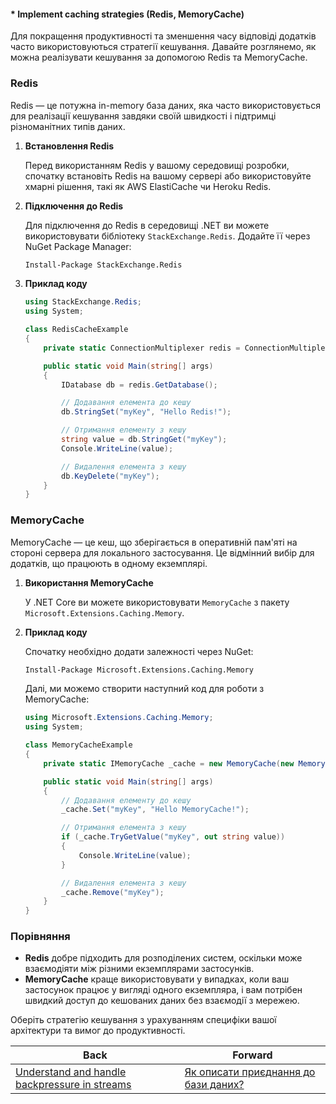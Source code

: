 #### * Implement caching strategies (Redis, MemoryCache)

Для покращення продуктивності та зменшення часу відповіді додатків часто використовуються стратегії кешування. Давайте розглянемо, як можна реалізувати кешування за допомогою Redis та MemoryCache.

### Redis

Redis — це потужна in-memory база даних, яка часто використовується для реалізації кешування завдяки своїй швидкості і підтримці різноманітних типів даних.

1. **Встановлення Redis**

   Перед використанням Redis у вашому середовищі розробки, спочатку встановіть Redis на вашому сервері або використовуйте хмарні рішення, такі як AWS ElastiCache чи Heroku Redis.

2. **Підключення до Redis**

   Для підключення до Redis в середовищі .NET ви можете використовувати бібліотеку `StackExchange.Redis`. Додайте її через NuGet Package Manager:

   ```bash
   Install-Package StackExchange.Redis
   ```

3. **Приклад коду**

   ```csharp
   using StackExchange.Redis;
   using System;

   class RedisCacheExample
   {
       private static ConnectionMultiplexer redis = ConnectionMultiplexer.Connect("localhost");

       public static void Main(string[] args)
       {
           IDatabase db = redis.GetDatabase();

           // Додавання елемента до кешу
           db.StringSet("myKey", "Hello Redis!");

           // Отримання елементу з кешу
           string value = db.StringGet("myKey");
           Console.WriteLine(value);

           // Видалення елемента з кешу
           db.KeyDelete("myKey");
       }
   }
   ```

### MemoryCache

MemoryCache — це кеш, що зберігається в оперативній пам'яті на стороні сервера для локального застосування. Це відмінний вибір для додатків, що працюють в одному екземплярі.

1. **Використання MemoryCache**

   У .NET Core ви можете використовувати `MemoryCache` з пакету `Microsoft.Extensions.Caching.Memory`.

2. **Приклад коду**

   Спочатку необхідно додати залежності через NuGet:

   ```bash
   Install-Package Microsoft.Extensions.Caching.Memory
   ```

   Далі, ми можемо створити наступний код для роботи з MemoryCache:

   ```csharp
   using Microsoft.Extensions.Caching.Memory;
   using System;

   class MemoryCacheExample
   {
       private static IMemoryCache _cache = new MemoryCache(new MemoryCacheOptions());

       public static void Main(string[] args)
       {
           // Додавання елементу до кешу
           _cache.Set("myKey", "Hello MemoryCache!");

           // Отримання елемента з кешу
           if (_cache.TryGetValue("myKey", out string value))
           {
               Console.WriteLine(value);
           }

           // Видалення елемента з кешу
           _cache.Remove("myKey");
       }
   }
   ```

### Порівняння

- **Redis** добре підходить для розподілених систем, оскільки може взаємодіяти між різними екземплярами застосунків.
- **MemoryCache** краще використовувати у випадках, коли ваш застосунок працює у вигляді одного екземпляра, і вам потрібен швидкий доступ до кешованих даних без взаємодії з мережею.

Оберіть стратегію кешування з урахуванням специфіки вашої архітектури та вимог до продуктивності.

| Back | Forward |
|---|---|
| [Understand and handle backpressure in streams](/ua/middle/nodejs/understand-and-handle-backpressure-in-streams.md)  | [Як описати приєднання до бази даних?](/ua/middle/nestjs/how-to-connect-database.md) |